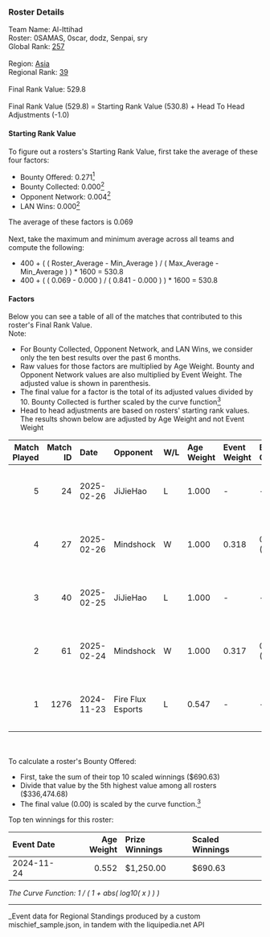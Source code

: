 ### Roster Details<br />
Team Name: Al-Ittihad<br />
Roster: 0SAMAS, 0scar, dodz, Senpai, sry<br />
Global Rank: [257](../../standings_global_2025_03_01.md)<br />
<br />
Region: [Asia]( ../../standings_asia_2025_03_01.md)<br />
Regional Rank: [39]( ../../standings_asia_2025_03_01.md)<br />
<br />
Final Rank Value:  529.8<br />
<br />
Final Rank Value (529.8) = Starting Rank Value (530.8) + Head To Head Adjustments (-1.0)<br />

#### Starting Rank Value<br />
To figure out a rosters's Starting Rank Value, first take the average of these four factors:<br />
- Bounty Offered: 0.271[<sup>1</sup>](#table2)
- Bounty Collected: 0.000[<sup>2</sup>](#table1)
- Opponent Network: 0.004[<sup>2</sup>](#table1)
- LAN Wins: 0.000[<sup>2</sup>](#table1)

The average of these factors is 0.069<br />
<br />
Next, take the maximum and minimum average across all teams and compute the following:<br />
- 400 + ( ( Roster_Average - Min_Average ) / ( Max_Average - Min_Average ) ) * 1600 = 530.8
- 400 + ( ( 0.069 - 0.000 ) / ( 0.841 - 0.000 ) ) * 1600 = 530.8


#### Factors<br />
Below you can see a table of all of the matches that contributed to this roster's Final Rank Value.<br />
Note:<br />

- For Bounty Collected, Opponent Network, and LAN Wins, we consider only the ten best results over the past 6 months.
- Raw values for those factors are multiplied by Age Weight. Bounty and Opponent Network values are also multiplied by Event Weight. The adjusted value is shown in parenthesis.
- The final value for a factor is the total of its adjusted values divided by 10. Bounty Collected is further scaled by the curve function[<sup>3</sup>](#curveFunction)
- Head to head adjustments are based on rosters' starting rank values. The results shown below are adjusted by Age Weight and not Event Weight
<span id="table1"></span><br />


| Match Played | Match ID | Date       | Opponent          | W/L | Age Weight | Event Weight | Bounty Collected | Opponent Network | LAN Wins  | H2H Adj. | Roster                            |
| -: | -: | :- | :- | :- | :- | :- | :- | :- | :- | -: | :- |
|            5 |       24 | 2025-02-26 | JiJieHao          | L   | 1.000      | -            | -                | -                | -         |    -9.64 | 0SAMAS, 0scar, dodz, Senpai, sry  |
|            4 |       27 | 2025-02-26 | Mindshock         | W   | 1.000      | 0.318        | 0.000 (0.000)    | 0.060 (0.019)    | 0 (0.000) |    10.10 | 0SAMAS, 0scar, dodz, Senpai, sry  |
|            3 |       40 | 2025-02-25 | JiJieHao          | L   | 1.000      | -            | -                | -                | -         |   -10.00 | 0SAMAS, 0scar, dodz, Senpai, sry  |
|            2 |       61 | 2025-02-24 | Mindshock         | W   | 1.000      | 0.317        | 0.000 (0.000)    | 0.060 (0.019)    | 0 (0.000) |     9.89 | 0SAMAS, 0scar, dodz, Senpai, sry  |
|            1 |     1276 | 2024-11-23 | Fire Flux Esports | L   | 0.547      | -            | -                | -                | -         |    -1.33 | 0SAMAS, 0scar, Dodal, NAKO, ViTaL |

<br />
<span id="table2"></span><br />
To calculate a roster's Bounty Offered:<br />

- First, take the sum of their top 10 scaled winnings ($690.63)
- Divide that value by the 5th highest value among all rosters ($336,474.68)
- The final value (0.00) is scaled by the curve function.[<sup>3</sup>](#curveFunction)

Top ten winnings for this roster:<br />

| Event Date | Age Weight | Prize Winnings | Scaled Winnings |
| :- | -: | :- | :- |
| 2024-11-24 |      0.552 | $1,250.00      | $690.63         |


<span id="curveFunction"></span>_The Curve Function: 1 / ( 1 + abs( log10( x ) ) )_<br />

---
_Event data for Regional Standings produced by a custom mischief_sample.json, in tandem with the liquipedia.net API<br />
